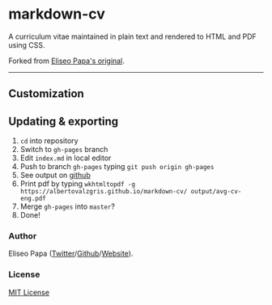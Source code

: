 # markdown-cv

A curriculum vitae maintained in plain text and rendered to HTML and PDF using CSS.

Forked from [Eliseo Papa's original](http://elipapa.github.io/markdown-cv).

***

## Customization

## Updating & exporting

1. `cd` into repository
1. Switch to `gh-pages` branch
1. Edit `index.md` in local editor
1. Push to branch `gh-pages` typing `git push origin gh-pages`
1. See output on [github](https://albertovalzgris.github.io/markdown-cv/)
1. Print pdf by typing `wkhtmltopdf -g https://albertovalzgris.github.io/markdown-cv/ output/avg-cv-eng.pdf`
1. Merge `gh-pages` into `master`?
1. Done!

### Author

Eliseo Papa ([Twitter](http://twitter.com/elipapa)/[Github](http://github.com/elipapa)/[Website](https://elipapa.github.io)).

### License

[MIT License](https://github.com/elipapa/markdown-cv/blob/master/LICENSE)
